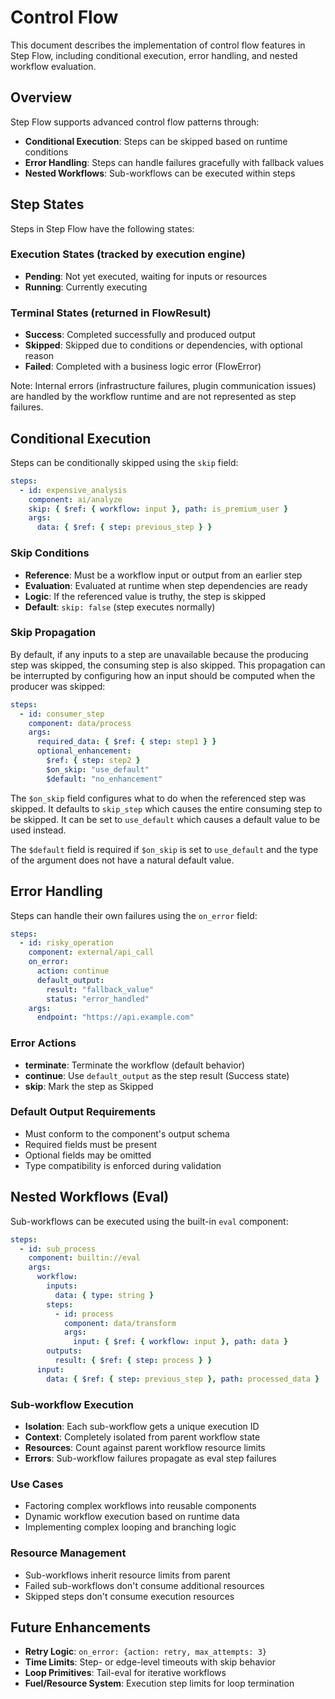 # Control Flow

This document describes the implementation of control flow features in Step Flow, including conditional execution, error handling, and nested workflow evaluation.

## Overview

Step Flow supports advanced control flow patterns through:
- **Conditional Execution**: Steps can be skipped based on runtime conditions
- **Error Handling**: Steps can handle failures gracefully with fallback values
- **Nested Workflows**: Sub-workflows can be executed within steps

## Step States

Steps in Step Flow have the following states:

### Execution States (tracked by execution engine)
- **Pending**: Not yet executed, waiting for inputs or resources
- **Running**: Currently executing

### Terminal States (returned in FlowResult)
- **Success**: Completed successfully and produced output
- **Skipped**: Skipped due to conditions or dependencies, with optional reason
- **Failed**: Completed with a business logic error (FlowError)

Note: Internal errors (infrastructure failures, plugin communication issues) are handled by the workflow runtime and are not represented as step failures.

## Conditional Execution

Steps can be conditionally skipped using the `skip` field:

```yaml
steps:
  - id: expensive_analysis
    component: ai/analyze
    skip: { $ref: { workflow: input }, path: is_premium_user }
    args:
      data: { $ref: { step: previous_step } }
```

### Skip Conditions
- **Reference**: Must be a workflow input or output from an earlier step
- **Evaluation**: Evaluated at runtime when step dependencies are ready
- **Logic**: If the referenced value is truthy, the step is skipped
- **Default**: `skip: false` (step executes normally)

### Skip Propagation

By default, if any inputs to a step are unavailable because the producing step was skipped, the consuming step is also skipped.
This propagation can be interrupted by configuring how an input should be computed when the producer was skipped:

```yaml
steps:
  - id: consumer_step
    component: data/process
    args:
      required_data: { $ref: { step: step1 } }
      optional_enhancement:
        $ref: { step: step2 }
        $on_skip: "use_default"
        $default: "no_enhancement"
```

The `$on_skip` field configures what to do when the referenced step was skipped.
It defaults to `skip_step` which causes the entire consuming step to be skipped.
It can be set to `use_default` which causes a default value to be used instead.

The `$default` field is required if `$on_skip` is set to `use_default` and the type of the argument does not have a natural default value.

## Error Handling

Steps can handle their own failures using the `on_error` field:

```yaml
steps:
  - id: risky_operation
    component: external/api_call
    on_error:
      action: continue
      default_output:
        result: "fallback_value"
        status: "error_handled"
    args:
      endpoint: "https://api.example.com"
```

### Error Actions
- **terminate**: Terminate the workflow (default behavior)
- **continue**: Use `default_output` as the step result (Success state)
- **skip**: Mark the step as Skipped

### Default Output Requirements
- Must conform to the component's output schema
- Required fields must be present
- Optional fields may be omitted
- Type compatibility is enforced during validation

## Nested Workflows (Eval)

Sub-workflows can be executed using the built-in `eval` component:

```yaml
steps:
  - id: sub_process
    component: builtin://eval
    args:
      workflow:
        inputs:
          data: { type: string }
        steps:
          - id: process
            component: data/transform
            args:
              input: { $ref: { workflow: input }, path: data }
        outputs:
          result: { $ref: { step: process } }
      input:
        data: { $ref: { step: previous_step }, path: processed_data }
```

### Sub-workflow Execution
- **Isolation**: Each sub-workflow gets a unique execution ID
- **Context**: Completely isolated from parent workflow state
- **Resources**: Count against parent workflow resource limits
- **Errors**: Sub-workflow failures propagate as eval step failures

### Use Cases
- Factoring complex workflows into reusable components
- Dynamic workflow execution based on runtime data
- Implementing complex looping and branching logic

### Resource Management
- Sub-workflows inherit resource limits from parent
- Failed sub-workflows don't consume additional resources
- Skipped steps don't consume execution resources

## Future Enhancements

- **Retry Logic**: `on_error: {action: retry, max_attempts: 3}`
- **Time Limits**: Step- or edge-level timeouts with skip behavior
- **Loop Primitives**: Tail-eval for iterative workflows
- **Fuel/Resource System**: Execution step limits for loop termination